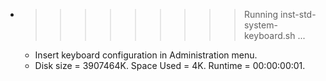 * >>>>>>>>> Running inst-std-system-keyboard.sh ...
  * Insert keyboard configuration in Administration menu.
  * Disk size = 3907464K. Space Used = 4K. Runtime = 00:00:00:01.
